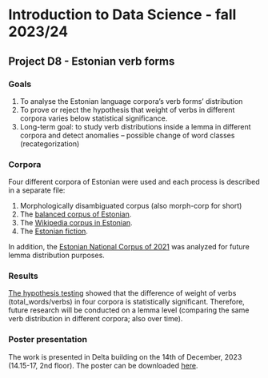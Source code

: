 # Introduction to Data Science - fall 2023/24

## Project D8 - Estonian verb forms

### Goals

1. To analyse the Estonian language corpora’s verb forms’ distribution
2. To prove or reject the hypothesis that weight of verbs in different corpora varies below statistical significance.
3. Long-term goal: to study verb distributions inside a lemma in different corpora and detect anomalies – possible change of word classes (recategorization)

### Corpora

Four different corpora of Estonian were used and each process is described in a separate file:

1. Morphologically disambiguated corpus (also morph-corp for short)
2. The [balanced corpus of Estonian](/https://github.com/ahtokiil/ids_2023/blob/main/balanced_corpus.md).
3. The [Wikipedia corpus in Estonian](https://github.com/ahtokiil/ids_2023/blob/main/balanced_corpus.md).
4. The [Estonian fiction](https://github.com/ahtokiil/ids_2023/blob/main/balanced_corpus.md).

In addition, the [Estonian National Corpus of 2021](/https://github.com/ahtokiil/ids_2023/blob/main/nc21_web_2021.md) was analyzed for future lemma distribution purposes.

### Results

[The hypothesis testing](https://github.com/ahtokiil/ids_2023/blob/main/hypothesis_testing.md) showed that the difference of weight of verbs (total_words/verbs) in four corpora is statistically significant. Therefore, future research will be conducted on a lemma level (comparing the same verb distribution in different corpora; also over time).

### Poster presentation

The work is presented in Delta building on the 14th of December, 2023 (14.15-17, 2nd floor). The poster can be downloaded [here](/https://github.com/ahtokiil/ids_2023/blob/main/AKiil_verb_forms_poster_122023.pdf).
